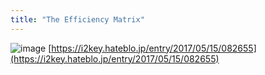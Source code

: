 ```yaml
---
title: "The Efficiency Matrix"
---
```


![image](https://gyazo.com/2327c67e69053127732a7d5d32878be8/thumb/1000)
[https://i2key.hateblo.jp/entry/2017/05/15/082655](https://i2key.hateblo.jp/entry/2017/05/15/082655)

